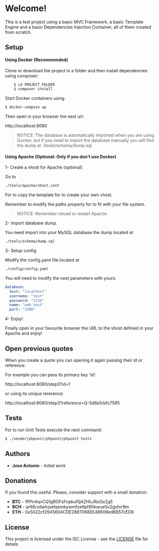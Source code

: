 # Welcome!

This is a test project using a basic MVC Framework, a basic Template Engine and a basic Dependencies Injection Container, all of them created from scratch.

## Setup

#### Using Docker (Recommended)

Clone or download the project in a folder and then install dependencies using composer:

```bash
    $ cd PROJECT_FOLDER
    $ composer install
```

Start Docker containers using

```bash
$ docker-compose up
```

Then open in your browser the next url:

http://localhost:8080

>NOTICE: The database is automatically imported when you are using Docker, but if you need to import the database manually you will find the dump at ./tools/schema/dump.sql

#### Using Apache (Optional: Only if you don't use Docker)

1- Create a vhost for Apache (optional)

Go to 

```bash
./tools/apache/vhost.conf
```

For to copy the template for to create your own vhost.

Remember to modify the paths properly for to fit with your file system.

>NOTICE: Remember reload or restart Apache.

2- Import database dump.

You need import into your MySQL database the dump located at 

```bash
./tools/schema/dump.sql
``` 

3- Setup config

Modify the config.yaml file located at

```bash
./config/config.yaml
```

You will need to modify the next parameters with yours:

```yaml
database:
  host: "localhost"
  username: "test"
  password: "1234"
  name: "web-test"
  port: "3306"
```

4- Enjoy!

Finally open in your favourite browser the URL to the vhost defined in your Apache and enjoy!


## Open previous quotes

When you create a quote you can opening it again passing their id or reference:

For example you can pass its primary key 'id':

http://localhost:8080/step3?id=1

or using its unique rererence:

http://localhost:8080/step3?reference=Q-5d8a1cbfc7585

## Tests

For to run Unit Tests execute the next command:

```bash
$ ./vendor/phpunit/phpunit/phpunit tests
```
## Authors

* **Jose Antonio** - *Initial work*

## Donations

If you found this useful. Please, consider support with a small donation:

* **BTC** - 1PPn4qvCQ1gRGFsFnpkufQAZHhJRoGo2g5
* **BCH** - qr66rzdwlcpefqemkywmfze9pf80kwue0v2gsfxr9m
* **ETH** - 0x5022cf2945604CDE2887068EE46608ed6B57cED8

## License

This project is licensed under the ISC License - see the [LICENSE](LICENSE) file for details